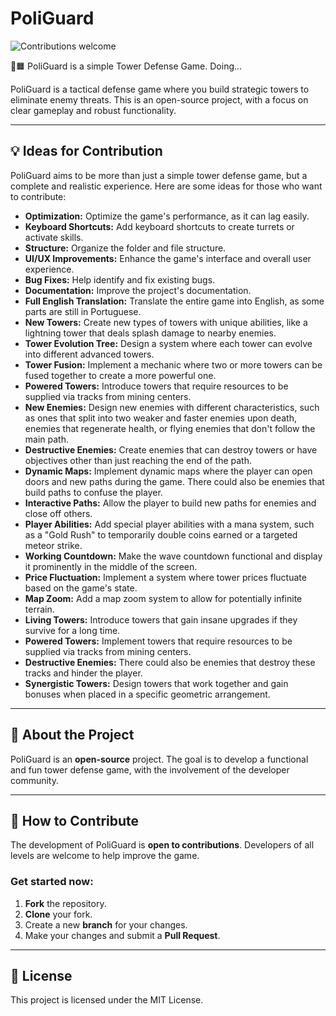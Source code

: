 # PoliGuard
![Contributions welcome](https://img.shields.io/badge/contributions-welcome-brightgreen.svg)

🏰🟧 PoliGuard is a simple Tower Defense Game. Doing...

PoliGuard is a tactical defense game where you build strategic towers to eliminate enemy threats. This is an open-source project, with a focus on clear gameplay and robust functionality.

---

## 💡 Ideas for Contribution
PoliGuard aims to be more than just a simple tower defense game, but a complete and realistic experience. Here are some ideas for those who want to contribute:

-   **Optimization:** Optimize the game's performance, as it can lag easily.
-   **Keyboard Shortcuts:** Add keyboard shortcuts to create turrets or activate skills.
-   **Structure:** Organize the folder and file structure.
-   **UI/UX Improvements:** Enhance the game's interface and overall user experience.
-   **Bug Fixes:** Help identify and fix existing bugs.
-   **Documentation:** Improve the project's documentation.
-   **Full English Translation:** Translate the entire game into English, as some parts are still in Portuguese.
-   **New Towers:** Create new types of towers with unique abilities, like a lightning tower that deals splash damage to nearby enemies.
-   **Tower Evolution Tree:** Design a system where each tower can evolve into different advanced towers.
-   **Tower Fusion:** Implement a mechanic where two or more towers can be fused together to create a more powerful one.
-   **Powered Towers:** Introduce towers that require resources to be supplied via tracks from mining centers.
-   **New Enemies:** Design new enemies with different characteristics, such as ones that split into two weaker and faster enemies upon death, enemies that regenerate health, or flying enemies that don't follow the main path.
-   **Destructive Enemies:** Create enemies that can destroy towers or have objectives other than just reaching the end of the path.
-   **Dynamic Maps:** Implement dynamic maps where the player can open doors and new paths during the game. There could also be enemies that build paths to confuse the player.
-   **Interactive Paths:** Allow the player to build new paths for enemies and close off others.
-   **Player Abilities:** Add special player abilities with a mana system, such as a "Gold Rush" to temporarily double coins earned or a targeted meteor strike.
-   **Working Countdown:** Make the wave countdown functional and display it prominently in the middle of the screen.
-   **Price Fluctuation:** Implement a system where tower prices fluctuate based on the game's state.
- **Map Zoom:** Add a map zoom system to allow for potentially infinite terrain.
- **Living Towers:** Introduce towers that gain insane upgrades if they survive for a long time.
- **Powered Towers:** Implement towers that require resources to be supplied via tracks from mining centers.
- **Destructive Enemies:** There could also be enemies that destroy these tracks and hinder the player.
-   **Synergistic Towers:** Design towers that work together and gain bonuses when placed in a specific geometric arrangement.

---

## 🎯 About the Project
PoliGuard is an **open-source** project. The goal is to develop a functional and fun tower defense game, with the involvement of the developer community.

---

## 🚀 How to Contribute
The development of PoliGuard is **open to contributions**. Developers of all levels are welcome to help improve the game.

### Get started now:
1. **Fork** the repository.
2. **Clone** your fork.
3. Create a new **branch** for your changes.
4. Make your changes and submit a **Pull Request**.

---

## 📄 License
This project is licensed under the MIT License.
